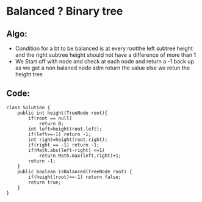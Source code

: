 # Balanced ? Binary tree
## Algo:
* Condition for a bt to be balanced is at every rootthe left subtree height and the right subtree height should not have a difference of more than 1
* We Start off with node and check at each node and return a -1 back up as we get a non balaned node adm return the value else we retun the height tree 
 
## Code:
```
class Solution {
    public int height(TreeNode root){
        if(root == null)
            return 0;
        int left=height(root.left);
        if(left==-1) return -1;
        int right=height(root.right);
        if(right == -1) return -1;
        if(Math.abs(left-right) <=1)
            return Math.max(left,right)+1;
        return -1;
    }
    public boolean isBalanced(TreeNode root) {
        if(height(root)==-1) return false;
        return true;
    }
}
```
